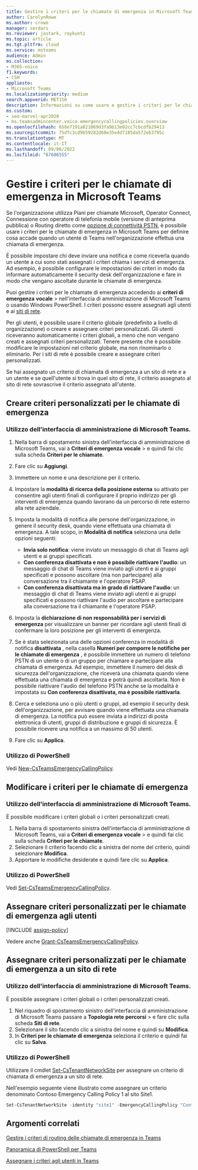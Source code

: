 ```yaml
---
title: Gestire i criteri per le chiamate di emergenza in Microsoft Teams
author: CarolynRowe
ms.author: crowe
manager: serdars
ms.reviewer: jastark, roykuntz
ms.topic: article
ms.tgt.pltfrm: cloud
ms.service: msteams
audience: Admin
ms.collection:
- M365-voice
f1.keywords:
- CSH
appliesto:
- Microsoft Teams
ms.localizationpriority: medium
search.appverid: MET150
description: Informazioni su come usare e gestire i criteri per le chiamate di emergenza in Microsoft Teams per definire cosa accade quando un utente di Teams nell'organizzazione effettua una chiamata di emergenza.
ms.custom:
- seo-marvel-apr2020
- ms.teamsadmincenter.voice.emergencycallingpolicies.overview
ms.openlocfilehash: 658e7191a821069d3fa9b13e02cc7cbcdfb29413
ms.sourcegitcommit: 75dfc3cd9b59282d68e35e4d7185da572eb3795c
ms.translationtype: MT
ms.contentlocale: it-IT
ms.lasthandoff: 09/06/2022
ms.locfileid: "67606555"
---
```

# <a name="manage-emergency-calling-policies-in-microsoft-teams"></a>Gestire i criteri per le chiamate di emergenza in Microsoft Teams

Se l'organizzazione utilizza Piani per chiamate Microsoft, Operator Connect, Connessione con operatore di telefonia mobile (versione di anteprima pubblica) o Routing diretto come [opzione di connettività PSTN](pstn-connectivity.md), è possibile usare i criteri per le chiamate di emergenza in Microsoft Teams per definire cosa accade quando un utente di Teams nell'organizzazione effettua una chiamata di emergenza.

È possibile impostare chi deve inviare una notifica e come riceverla quando un utente a cui sono stati assegnati i criteri chiama i servizi di emergenza. Ad esempio, è possibile configurare le impostazioni dei criteri in modo da informare automaticamente il security desk dell'organizzazione e fare in modo che vengano ascoltate durante le chiamate di emergenza.  

Puoi gestire i criteri per le chiamate di emergenza accedendo ai **criteri di emergenza** **vocale** >  nell'interfaccia di amministrazione di Microsoft Teams o usando Windows PowerShell. I criteri possono essere assegnati agli utenti e ai [siti di rete](cloud-voice-network-settings.md).

Per gli utenti, è possibile usare il criterio globale (predefinito a livello di organizzazione) o creare e assegnare criteri personalizzati. Gli utenti riceveranno automaticamente i criteri globali, a meno che non vengano creati e assegnati criteri personalizzati. Tenere presente che è possibile modificare le impostazioni nel criterio globale, ma non rinominarlo o eliminarlo. Per i siti di rete è possibile creare e assegnare criteri personalizzati.

Se hai assegnato un criterio di chiamata di emergenza a un sito di rete e a un utente e se quell'utente si trova in quel sito di rete, il criterio assegnato al sito di rete sovrascrive il criterio assegnato all'utente.

## <a name="create-a-custom-emergency-calling-policy"></a>Creare criteri personalizzati per le chiamate di emergenza

### <a name="using-the-microsoft-teams-admin-center"></a>Utilizzo dell'interfaccia di amministrazione di Microsoft Teams.

1. Nella barra di spostamento sinistra dell'interfaccia di amministrazione di Microsoft Teams, vai a **Criteri di emergenza** **vocale** >  e quindi fai clic sulla scheda **Criteri per le chiamate**.

2. Fare clic su **Aggiungi**.

3. Immettere un nome e una descrizione per il criterio.

4. Impostare la **modalità di ricerca della posizione esterna** su attivato per consentire agli utenti finali di configurare il proprio indirizzo per gli interventi di emergenza quando lavorano da un percorso di rete esterno alla rete aziendale.

5. Imposta la modalità di notifica alle persone dell'organizzazione, in genere il security desk, quando viene effettuata una chiamata di emergenza. A tale scopo, in **Modalità di notifica** seleziona una delle opzioni seguenti:

    - **Invia solo notifica**: viene inviato un messaggio di chat di Teams agli utenti e ai gruppi specificati.
    - **Con conferenza disattivata e non è possibile riattivare l'audio**: un messaggio di chat di Teams viene inviato agli utenti e ai gruppi specificati e possono ascoltare (ma non partecipare) alla conversazione tra il chiamante e l'operatore PSAP.
    - **Con conferenza disattivata ma in grado di riattivare l'audio**: un messaggio di chat di Teams viene inviato agli utenti e ai gruppi specificati e possono riattivare l'audio per ascoltare e partecipare alla conversazione tra il chiamante e l'operatore PSAP.

6.  Imposta la **dichiarazione di non responsabilità per i servizi di emergenza** per visualizzare un banner per ricordare agli utenti finali di confermare la loro posizione per gli interventi di emergenza.

7.  Se è stata selezionata una delle opzioni conferenza in modalità di notifica **disattivata** , nella casella **Numeri per comporre le notifiche per le chiamate di emergenza** , è possibile immettere un numero di telefono PSTN di un utente o di un gruppo per chiamare e partecipare alla chiamata di emergenza. Ad esempio, immettere il numero del desk di sicurezza dell'organizzazione, che riceverà una chiamata quando viene effettuata una chiamata di emergenza e potrà quindi ascoltarla. Non è possibile riattivare l'audio del telefono PSTN anche se la modalità è impostata su **Con conferenza disattivata, ma è possibile riattivarla**.

8. Cerca e seleziona uno o più utenti o gruppi, ad esempio il security desk dell'organizzazione, per avvisare quando viene effettuata una chiamata di emergenza.  La notifica può essere inviata a indirizzi di posta elettronica di utenti, gruppi di distribuzione e gruppi di sicurezza. È possibile ricevere una notifica a un massimo di 50 utenti.

9. Fare clic su **Applica**.

### <a name="using-powershell"></a>Utilizzo di PowerShell

Vedi [New-CsTeamsEmergencyCallingPolicy](/powershell/module/skype/new-csteamsemergencycallingpolicy).

## <a name="edit-an-emergency-calling-policy"></a>Modificare i criteri per le chiamate di emergenza

### <a name="using-the-microsoft-teams-admin-center"></a>Utilizzo dell'interfaccia di amministrazione di Microsoft Teams.

È possibile modificare i criteri globali o i criteri personalizzati creati.

1. Nella barra di spostamento sinistra dell'interfaccia di amministrazione di Microsoft Teams, vai a **Criteri di emergenza** **vocale** >  e quindi fai clic sulla scheda **Criteri per le chiamate**.
2. Selezionare il criterio facendo clic a sinistra del nome del criterio, quindi selezionare **Modifica**.
3. Apportare le modifiche desiderate e quindi fare clic su **Applica**.

### <a name="using-powershell"></a>Utilizzo di PowerShell

Vedi [Set-CsTeamsEmergencyCallingPolicy](/powershell/module/skype/set-csteamsemergencycallingpolicy).

## <a name="assign-a-custom-emergency-calling-policy-to-users"></a>Assegnare criteri personalizzati per le chiamate di emergenza agli utenti

[!INCLUDE [assign-policy](includes/assign-policy.md)]

Vedere anche [Grant-CsTeamsEmergencyCallingPolicy](/powershell/module/skype/grant-csteamsemergencycallingpolicy).

## <a name="assign-a-custom-emergency-calling-policy-to-a-network-site"></a>Assegnare criteri personalizzati per le chiamate di emergenza a un sito di rete

### <a name="using-the-microsoft-teams-admin-center"></a>Utilizzo dell'interfaccia di amministrazione di Microsoft Teams.

È possibile assegnare i criteri globali o i criteri personalizzati creati.

1. Nel riquadro di spostamento sinistro dell'interfaccia di amministrazione di Microsoft Teams passare a **Topologia rete** **percorsi** >  e fare clic sulla scheda **Siti di rete**.
2. Selezionare il sito facendo clic a sinistra del nome e quindi su **Modifica**.
3. In **Criteri per le chiamate di emergenza** seleziona il criterio e quindi fai clic su **Salva**.

### <a name="using-powershell"></a>Utilizzo di PowerShell
Utilizzare il cmdlet [Set-CsTenantNetworkSite](/powershell/module/skype/set-cstenantnetworksite) per assegnare un criterio di chiamata di emergenza a un sito di rete.

Nell'esempio seguente viene illustrato come assegnare un criterio denominato Contoso Emergency Calling Policy 1 al sito Site1.

```powershell
Set-CsTenantNetworkSite -identity "site1" -EmergencyCallingPolicy "Contoso Emergency Calling Policy 1"
```

## <a name="related-topics"></a>Argomenti correlati

[Gestire i criteri di routing delle chiamate di emergenza in Teams](manage-emergency-call-routing-policies.md)

[Panoramica di PowerShell per Teams](teams-powershell-overview.md)

[Assegnare i criteri agli utenti in Teams](policy-assignment-overview.md)
